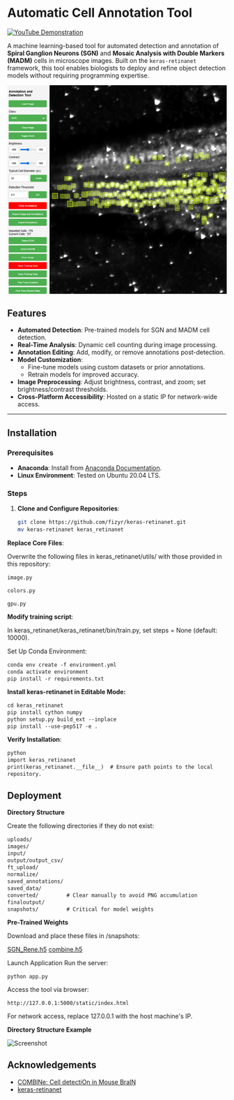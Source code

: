 # Automatic Cell Annotation Tool

[![YouTube Demonstration](https://img.shields.io/badge/YouTube-Demonstration-red)](https://youtu.be/IhLrQrVeXEQ)

A machine learning-based tool for automated detection and annotation of **Spiral Ganglion Neurons (SGN)** and **Mosaic Analysis with Double Markers (MADM)** cells in microscope images. Built on the `keras-retinanet` framework, this tool enables biologists to deploy and refine object detection models without requiring programming expertise.

![Screenshot](screenshots/image.png)

## Features

- **Automated Detection**: Pre-trained models for SGN and MADM cell detection.
- **Real-Time Analysis**: Dynamic cell counting during image processing.
- **Annotation Editing**: Add, modify, or remove annotations post-detection.
- **Model Customization**: 
  - Fine-tune models using custom datasets or prior annotations.
  - Retrain models for improved accuracy.
- **Image Preprocessing**: Adjust brightness, contrast, and zoom; set brightness/contrast thresholds.
- **Cross-Platform Accessibility**: Hosted on a static IP for network-wide access.

---

## Installation

### Prerequisites
- **Anaconda**: Install from [Anaconda Documentation](https://docs.anaconda.com/anaconda/install/index.html).
- **Linux Environment**: Tested on Ubuntu 20.04 LTS.

### Steps

1. **Clone and Configure Repositories**:
   ```bash
   git clone https://github.com/fizyr/keras-retinanet.git
   mv keras-retinanet keras_retinanet
   ```
**Replace Core Files**:

Overwrite the following files in keras_retinanet/utils/ with those provided in this repository:

```
image.py
```
```
colors.py
```
```
gpu.py
```
**Modify training script**:

In keras_retinanet/keras_retinanet/bin/train.py, set steps = None (default: 10000).

Set Up Conda Environment:


```
conda env create -f environment.yml
conda activate environment
pip install -r requirements.txt
```
**Install keras-retinanet in Editable Mode:**


```
cd keras_retinanet
pip install cython numpy
python setup.py build_ext --inplace
pip install --use-pep517 -e .
```

**Verify Installation**:

```
python
import keras_retinanet
print(keras_retinanet.__file__)  # Ensure path points to the local repository.
```

## Deployment
**Directory Structure**

Create the following directories if they do not exist:

```
uploads/
images/
input/
output/output_csv/
ft_upload/
normalize/
saved_annotations/
saved_data/
converted/         # Clear manually to avoid PNG accumulation
finaloutput/
snapshots/         # Critical for model weights
```

**Pre-Trained Weights**

Download and place these files in /snapshots:

[SGN_Rene.h5](https://drive.google.com/file/d/10JCk6W6pC7nVWfHJ7Ew6xvyWLEeKxbV2/view?usp=sharing)
[combine.h5](https://drive.google.com/file/d/1ADUyTbD1wxKvsMnuvF0YZr5K9Wn5iwk3/view?usp=sharing)

Launch Application
Run the server:

```
python app.py
```
Access the tool via browser:

```
http://127.0.0.1:5000/static/index.html
```
For network access, replace 127.0.0.1 with the host machine's IP.

**Directory Structure Example**

![Screenshot](https://camo.githubusercontent.com/804f51b9960a47677c5fbb0f0a504e35b0f85b6118ac9c7ef096837383f689f4/68747470733a2f2f692e6962622e636f2f33794d66533079462f696d6167652e706e67)

## Acknowledgements

 - [COMBINe: Cell detectiOn in Mouse BraIN](https://github.com/yccc12/COMBINe/tree/main)
 - [keras-retinanet](https://github.com/fizyr/keras-retinanet)

